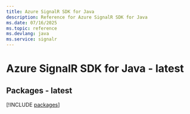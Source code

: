 ```yaml
---
title: Azure SignalR SDK for Java
description: Reference for Azure SignalR SDK for Java
ms.date: 07/16/2025
ms.topic: reference
ms.devlang: java
ms.service: signalr
---
```

# Azure SignalR SDK for Java - latest
## Packages - latest
[!INCLUDE [packages](signalr-index.md)]